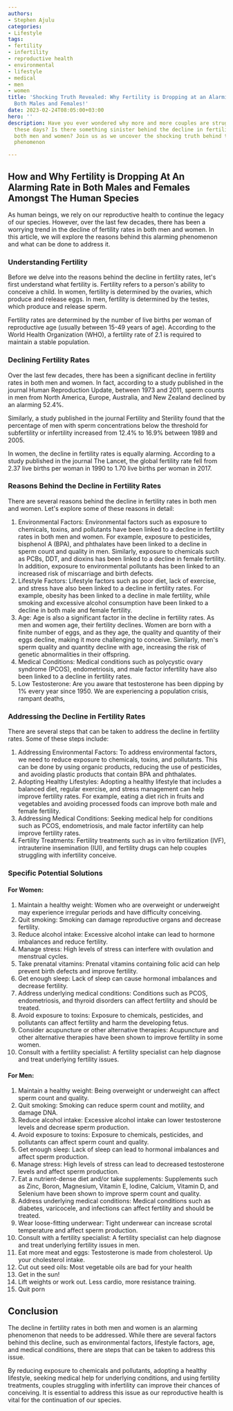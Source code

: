 ```yaml
---
authors:
- Stephen Ajulu
categories:
- Lifestyle
tags:
- fertility
- infertility
- reproductive health
- environmental
- lifestyle
- medical
- men
- women
title: 'Shocking Truth Revealed: Why Fertility is Dropping at an Alarming Rate in
  Both Males and Females!'
date: 2023-02-24T08:05:00+03:00
hero: ''
description: Have you ever wondered why more and more couples are struggling to conceive
  these days? Is there something sinister behind the decline in fertility rates among
  both men and women? Join us as we uncover the shocking truth behind this alarming
  phenomenon

---
```

## How and Why Fertility is Dropping At An Alarming Rate in Both Males and Females Amongst The Human Species

As human beings, we rely on our reproductive health to continue the legacy of our species. However, over the last few decades, there has been a worrying trend in the decline of fertility rates in both men and women. In this article, we will explore the reasons behind this alarming phenomenon and what can be done to address it.

### Understanding Fertility

Before we delve into the reasons behind the decline in fertility rates, let's first understand what fertility is. Fertility refers to a person's ability to conceive a child. In women, fertility is determined by the ovaries, which produce and release eggs. In men, fertility is determined by the testes, which produce and release sperm.

Fertility rates are determined by the number of live births per woman of reproductive age (usually between 15-49 years of age). According to the World Health Organization (WHO), a fertility rate of 2.1 is required to maintain a stable population.

### Declining Fertility Rates

Over the last few decades, there has been a significant decline in fertility rates in both men and women. In fact, according to a study published in the journal Human Reproduction Update, between 1973 and 2011, sperm counts in men from North America, Europe, Australia, and New Zealand declined by an alarming 52.4%.

Similarly, a study published in the journal Fertility and Sterility found that the percentage of men with sperm concentrations below the threshold for subfertility or infertility increased from 12.4% to 16.9% between 1989 and 2005.

In women, the decline in fertility rates is equally alarming. According to a study published in the journal The Lancet, the global fertility rate fell from 2.37 live births per woman in 1990 to 1.70 live births per woman in 2017.

### Reasons Behind the Decline in Fertility Rates

There are several reasons behind the decline in fertility rates in both men and women. Let's explore some of these reasons in detail:

1. Environmental Factors: Environmental factors such as exposure to chemicals, toxins, and pollutants have been linked to a decline in fertility rates in both men and women. For example, exposure to pesticides, bisphenol A (BPA), and phthalates have been linked to a decline in sperm count and quality in men. Similarly, exposure to chemicals such as PCBs, DDT, and dioxins has been linked to a decline in female fertility. In addition, exposure to environmental pollutants has been linked to an increased risk of miscarriage and birth defects.
2. Lifestyle Factors: Lifestyle factors such as poor diet, lack of exercise, and stress have also been linked to a decline in fertility rates. For example, obesity has been linked to a decline in male fertility, while smoking and excessive alcohol consumption have been linked to a decline in both male and female fertility.
3. Age: Age is also a significant factor in the decline in fertility rates. As men and women age, their fertility declines. Women are born with a finite number of eggs, and as they age, the quality and quantity of their eggs decline, making it more challenging to conceive. Similarly, men's sperm quality and quantity decline with age, increasing the risk of genetic abnormalities in their offspring.
4. Medical Conditions: Medical conditions such as polycystic ovary syndrome (PCOS), endometriosis, and male factor infertility have also been linked to a decline in fertility rates.
5. Low Testosterone: Are you aware that testosterone has been dipping by 1% every year since 1950. We are experiencing a population crisis, rampant deaths, 

### Addressing the Decline in Fertility Rates

There are several steps that can be taken to address the decline in fertility rates. Some of these steps include:

1. Addressing Environmental Factors: To address environmental factors, we need to reduce exposure to chemicals, toxins, and pollutants. This can be done by using organic products, reducing the use of pesticides, and avoiding plastic products that contain BPA and phthalates.
2. Adopting Healthy Lifestyles: Adopting a healthy lifestyle that includes a balanced diet, regular exercise, and stress management can help improve fertility rates. For example, eating a diet rich in fruits and vegetables and avoiding processed foods can improve both male and female fertility.
3. Addressing Medical Conditions: Seeking medical help for conditions such as PCOS, endometriosis, and male factor infertility can help improve fertility rates.
4. Fertility Treatments: Fertility treatments such as in vitro fertilization (IVF), intrauterine insemination (IUI), and fertility drugs can help couples struggling with infertility conceive.

### Specific Potential Solutions

#### For Women:

 1. Maintain a healthy weight: Women who are overweight or underweight may experience irregular periods and have difficulty conceiving.
 2. Quit smoking: Smoking can damage reproductive organs and decrease fertility.
 3. Reduce alcohol intake: Excessive alcohol intake can lead to hormone imbalances and reduce fertility.
 4. Manage stress: High levels of stress can interfere with ovulation and menstrual cycles.
 5. Take prenatal vitamins: Prenatal vitamins containing folic acid can help prevent birth defects and improve fertility.
 6. Get enough sleep: Lack of sleep can cause hormonal imbalances and decrease fertility.
 7. Address underlying medical conditions: Conditions such as PCOS, endometriosis, and thyroid disorders can affect fertility and should be treated.
 8. Avoid exposure to toxins: Exposure to chemicals, pesticides, and pollutants can affect fertility and harm the developing fetus.
 9. Consider acupuncture or other alternative therapies: Acupuncture and other alternative therapies have been shown to improve fertility in some women.
10. Consult with a fertility specialist: A fertility specialist can help diagnose and treat underlying fertility issues.

#### For Men:

 1. Maintain a healthy weight: Being overweight or underweight can affect sperm count and quality.
 2. Quit smoking: Smoking can reduce sperm count and motility, and damage DNA.
 3. Reduce alcohol intake: Excessive alcohol intake can lower testosterone levels and decrease sperm production.
 4. Avoid exposure to toxins: Exposure to chemicals, pesticides, and pollutants can affect sperm count and quality.
 5. Get enough sleep: Lack of sleep can lead to hormonal imbalances and affect sperm production.
 6. Manage stress: High levels of stress can lead to decreased testosterone levels and affect sperm production.
 7. Eat a nutrient-dense diet and/or take supplements: Supplements such as Zinc, Boron, Magnesium, Vitamin E, Iodine, Calcium, Vitamin D, and Selenium have been shown to improve sperm count and quality.
 8. Address underlying medical conditions: Medical conditions such as diabetes, varicocele, and infections can affect fertility and should be treated.
 9. Wear loose-fitting underwear: Tight underwear can increase scrotal temperature and affect sperm production.
10. Consult with a fertility specialist: A fertility specialist can help diagnose and treat underlying fertility issues in men.
11. Eat more meat and eggs: Testosterone is made from cholesterol. Up your cholesterol intake.
12. Cut out seed oils: Most vegetable oils are bad for your health
13. Get in the sun!
14. Lift weights or work out. Less cardio, more resistance training.
15. Quit porn

## Conclusion

The decline in fertility rates in both men and women is an alarming phenomenon that needs to be addressed. While there are several factors behind this decline, such as environmental factors, lifestyle factors, age, and medical conditions, there are steps that can be taken to address this issue.

By reducing exposure to chemicals and pollutants, adopting a healthy lifestyle, seeking medical help for underlying conditions, and using fertility treatments, couples struggling with infertility can improve their chances of conceiving. It is essential to address this issue as our reproductive health is vital for the continuation of our species.